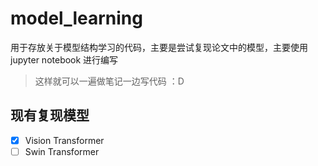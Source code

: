 # model_learning

用于存放关于模型结构学习的代码，主要是尝试复现论文中的模型，主要使用 jupyter notebook 进行编写

> 这样就可以一遍做笔记一边写代码 ：D

## 现有复现模型
- [x] Vision Transformer 
- [ ] Swin Transformer